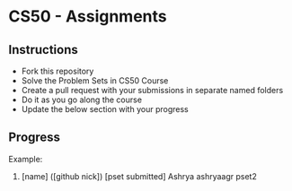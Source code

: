 # CS50 - Assignments

## Instructions

- Fork this repository
- Solve the Problem Sets in CS50 Course
- Create a pull request with your submissions in separate named folders
- Do it as you go along the course
- Update the below section with your progress

## Progress
Example:
1. [name] ([github nick]) [pset submitted]
Ashrya ashryaagr pset2
